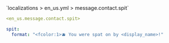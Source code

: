 <!--@include: @/parts/module/message/contact/spit.md#title-->
<!--@include: @/parts/words.md#path--> `localizations > en_us.yml > message.contact.spit`

<!--@include: @/parts/module/message/contact/spit.md#explanation-->

<!--@include: @/parts/words.md#edit-->
```yaml
<en_us.message.contact.spit>
```

<!--@include: @/parts/words.md#default-->
```yaml
spit:
  format: "<fcolor:1>🫐 You were spat on by <display_name>!"
```

<!--@include: @/parts/module/message/contact/spit.md#parameters-->
<!--@include: @/parts/module/message/contact/spit.md#localization-->
